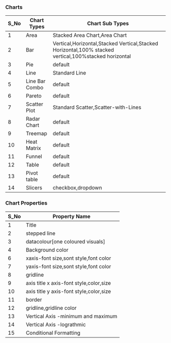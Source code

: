 

### Charts
S_No    |    Chart Types	|                Chart Sub Types    |
--------|-------------------|------------------------------------|
1|	    Area |           Stacked Area Chart,Area Chart|
2|	    Bar |Vertical,Horizontal,Stacked Vertical,Stacked Horizontal,100% stacked vertical,100%stacked horizontal|
3|	    Pie |default|
4|	    Line |Standard Line|
5|	    Line Bar Combo | default|
6|	    Pareto|	default|
7|	    Scatter Plot| Standard Scatter,Scatter-with-Lines|
8|	    Radar Chart	|default|
9|	    Treemap|default|
10|	    Heat Matrix|default|
11|	    Funnel|	default|
12|	    Table	|default|
13|	    Pivot table	|default|
14|	    Slicers	|checkbox,dropdown|

### Chart Properties

S_No|	Property Name|
----|---------------------------------------|
1	|Title|
2	|stepped line|
3	|datacolour[one coloured visuals]|
4	|Background color|
6	|xaxis-font size,sont style,font color |
7	|yaxis-font size,sont style,font color|
8	|gridline|
9	|axis title x axis-font style,color,size|
10	|axis title y axis-font style,color,size|
11	|border|
12	|gridline,gridline color|
13	|Vertical Axis -minimum and maximum|
14	|Vertical Axis -lograthmic|
15	|Conditional Formatting|